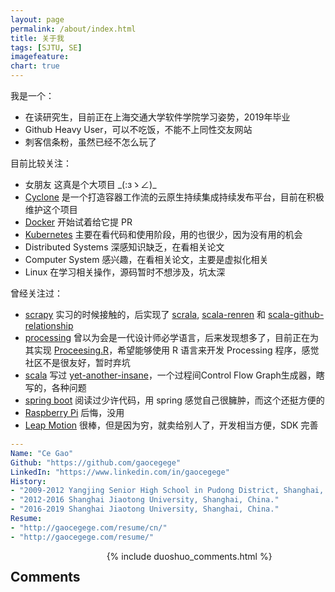 ```yaml
---
layout: page
permalink: /about/index.html
title: 关于我
tags: [SJTU, SE]
imagefeature: 
chart: true
---
```


我是一个：

* 在读研究生，目前正在上海交通大学软件学院学习姿势，2019年毕业
* Github Heavy User，可以不吃饭，不能不上同性交友网站
* 刺客信条粉，虽然已经不怎么玩了

目前比较关注：

* 女朋友 这真是个大项目 \_(:зゝ∠)\_
* [Cyclone](https://github.com/drone/drone) 是一个打造容器工作流的云原生持续集成持续发布平台，目前在积极维护这个项目
* [Docker](https://github.com/docker/docker) 开始试着给它提 PR
* [Kubernetes](https://github.com/kubernetes/kubernetes) 主要在看代码和使用阶段，用的也很少，因为没有用的机会
* Distributed Systems 深感知识缺乏，在看相关论文
* Computer System 感兴趣，在看相关论文，主要是虚拟化相关
* Linux 在学习相关操作，源码暂时不想涉及，坑太深

曾经关注过：

* [scrapy](https://github.com/scrapy/scrapy) 实习的时候接触的，后实现了 [scrala](https://github.com/gaocegege/scrala), [scala-renren](https://github.com/gaocegege/scala-renren) 和 [scala-github-relationship](https://github.com/gaocegege/scala-github-relationship)
* [processing](https://github.com/processing/processing) 曾以为会是一代设计师必学语言，后来发现想多了，目前正在为其实现 [Proceesing.R](https://github.com/gaocegege/processing.r)，希望能够使用 R 语言来开发 Processing 程序，感觉社区不是很友好，暂时弃坑
* [scala](https://github.com/scala/scala) 写过 [yet-another-insane](https://github.com/gaocegege/yet-another-insane)，一个过程间Control Flow Graph生成器，瞎写的，各种问题
* [spring boot](https://github.com/spring-projects/spring-boot) 阅读过少许代码，用 spring 感觉自己很臃肿，而这个还挺方便的
* [Raspberry Pi](https://www.raspberrypi.org/) 后悔，没用
* [Leap Motion](https://www.leapmotion.com/) 很棒，但是因为穷，就卖给别人了，开发相当方便，SDK 完善


```yml
---
Name: "Ce Gao"
Github: "https://github.com/gaocegege"
LinkedIn: "https://www.linkedin.com/in/gaocegege"
History: 
- "2009-2012 Yangjing Senior High School in Pudong District, Shanghai, China."
- "2012-2016 Shanghai Jiaotong University, Shanghai, China."
- "2016-2019 Shanghai Jiaotong University, Shanghai, China."
Resume: 
- "http://gaocegege.com/resume/cn/"
- "http://gaocegege.com/resume/"
```
        
<div class="cf"></div>

<section class="summer-disqus row">
<div class="small-12 columns">
<h1 class="summer-comments-header">Comments</h1>
<div id="disqus_thread"></div>
{% include duoshuo_comments.html %}
</div>
</section>
